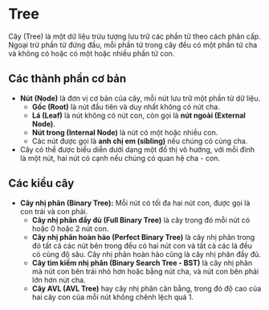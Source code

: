 # Tree

Cây (Tree) là một dữ liệu trừu tượng lưu trữ các phần tử theo cách phân cấp. Ngoại trừ phần tử đứng đầu, mỗi phần tử trong cây đều có một phần tử cha và không có hoặc có một hoặc nhiều phần tử con.

## Các thành phần cơ bản

- **Nút (Node)** là đơn vị cơ bản của cây, mỗi nút lưu trữ một phần tử dữ liệu.
  - **Gốc (Root)** là nút đầu tiên và duy nhất không có nút cha.
  - **Lá (Leaf)** là nút không có nút con, còn gọi là **nút ngoài (External Node)**.
  - **Nút trong (Internal Node)** là nút có một hoặc nhiều con.
  - Các nút được gọi là **anh chị em (sibling)** nếu chúng có cùng cha.
- Cây  có thể được biểu diễn dưới dạng một đồ thị vô hướng, với mỗi đỉnh là một nút, hai nút có cạnh nếu chúng có quan hệ cha - con.

## Các kiểu cây

- **Cây nhị phân (Binary Tree):** Mỗi nút có tối đa hai nút con, được gọi là con trái và con phải.
  - **Cây nhị phân đầy đủ (Full Binary Tree)** là cây trong đó mỗi nút có hoặc 0 hoặc 2 nút con.
  - **Cây nhị phân hoàn hảo (Perfect Binary Tree)** là cây nhị phân trong đó tất cả các nút bên trong đều có hai nút con và tất cả các lá đều có cùng độ sâu. Cây nhị phân hoàn hảo cũng là cây nhị phân đầy đủ.
  - **Cây tìm kiếm nhị phân (Binary Search Tree - BST)** là cây nhị phân mà nút con bên trái nhỏ hơn hoặc bằng nút cha, và nút con bên phải lớn hơn nút cha.
  - **Cây AVL (AVL Tree)** hay cây nhị phân cân bằng, trong đó độ cao của hai cây con của mỗi nút không chênh lệch quá 1.
